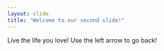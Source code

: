 ```yaml
---
layout: slide
title: "Welcome to our second slide!"
---
```

Live the life you love!
Use the left arrow to go back!
